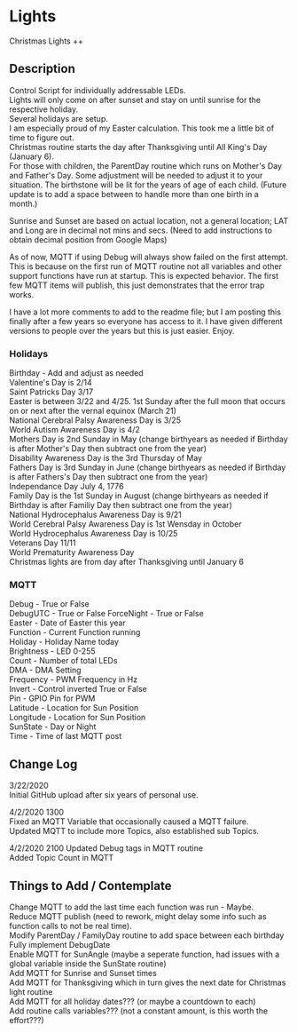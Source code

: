 # Lights
Christmas Lights ++

## Description

Control Script for individually addressable LEDs.  
Lights will only come on after sunset and stay on until sunrise for the respective holiday.  
Several holidays are setup.  
I am especially proud of my Easter calculation.  This took me a little bit of time to figure out.  
Christmas routine starts the day after Thanksgiving until All King's Day (January 6).  
For those with children, the ParentDay routine which runs on Mother's Day and Father's Day.  Some adjustment will be needed to adjust it to your situation.  The birthstone will be lit for the years of age of each child. (Future update is to add a space between to handle more than one birth in a month.)  

Sunrise and Sunset are based on actual location, not a general location; LAT and Long are in decimal not mins and secs.  (Need to add instructions to obtain decimal position from Google Maps)  

As of now, MQTT if using Debug will always show failed on the first attempt.  This is because on the first run of MQTT routine not all variables and other support functions have run at startup.  This is expected behavior.  The first few MQTT items will publish, this just demonstrates that the error trap works.

I have a lot more comments to add to the readme file; but I am posting this finally after a few years so everyone has access to it.  I have given different versions to people over the years but this is just easier.  Enjoy.  

### Holidays

Birthday - Add and adjust as needed  
Valentine's Day is 2/14  
Saint Patricks Day 3/17  
Easter is between 3/22 and 4/25. 1st Sunday after the full moon that occurs on or next after the vernal equinox (March 21)  
National Cerebral Palsy Awareness Day is 3/25  
World Autism Awareness Day is 4/2  
Mothers Day is 2nd Sunday in May (change birthyears as needed if Birthday is after Mother's Day then subtract one from the year)  
Disability Awareness Day is the 3rd Thursday of May  
Fathers Day is 3rd Sunday in June (change birthyears as needed if Birthday is after Fathers's Day then subtract one from the year)  
Independance Day July 4, 1776  
Family Day is the 1st Sunday in August (change birthyears as needed if Birthday is after Familiy Day then subtract one from the year)  
National Hydrocephalus Awareness Day is 9/21  
World Cerebral Palsy Awareness Day is 1st Wensday in October  
World Hydrocephalus Awareness Day is 10/25  
Veterans Day 11/11  
World Prematurity Awareness Day  
Christmas lights are from day after Thanksgiving until January 6  

### MQTT
Debug - True or False  
DebugUTC - True or False
ForceNight - True or False  
Easter - Date of Easter this year   
Function - Current Function running  
Holiday - Holiday Name today  
Brightness - LED 0-255  
Count - Number of total LEDs  
DMA - DMA Setting  
Frequency - PWM Frequency in Hz  
Invert - Control inverted True or False  
Pin - GPIO Pin for PWM  
Latitude - Location for Sun Position  
Longitude - Location for Sun Position  
SunState - Day or Night  
Time - Time of last MQTT post  

## Change Log

3/22/2020  
Initial GitHub upload after six years of personal use.  

4/2/2020  1300  
Fixed an MQTT Variable that occasionally caused a MQTT failure.  
Updated MQTT to include more Topics, also established sub Topics.  

4/2/2020 2100
Updated Debug tags in MQTT routine  
Added Topic Count in MQTT  

## Things to Add / Contemplate

Change MQTT to add the last time each function was run - Maybe.  
Reduce MQTT publish (need to rework, might delay some info such as function calls to not be real time).  
Modify ParentDay / FamilyDay routine to add space between each birthday  
Fully implement DebugDate  
Enable MQTT for SunAngle (maybe a seperate function, had issues with a global variable inside the SunState routine)  
Add MQTT for Sunrise and Sunset times  
Add MQTT for Thanksgiving which in turn gives the next date for Christmas light routine  
Add MQTT for all holiday dates??? (or maybe a countdown to each)  
Add routine calls variables??? (not a constant amount, is this worth the effort???)
